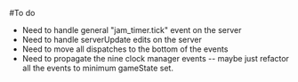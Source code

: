 #To do
 - Need to handle general "jam_timer.tick" event on the server
 - Need to handle serverUpdate edits on the server
 - Need to move all dispatches to the bottom of the events
 - Need to propagate the nine clock manager events -- maybe just refactor all the events to minimum gameState set.